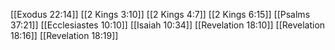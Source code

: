 [[Exodus 22:14]]
[[2 Kings 3:10]]
[[2 Kings 4:7]]
[[2 Kings 6:15]]
[[Psalms 37:21]]
[[Ecclesiastes 10:10]]
[[Isaiah 10:34]]
[[Revelation 18:10]]
[[Revelation 18:16]]
[[Revelation 18:19]]
